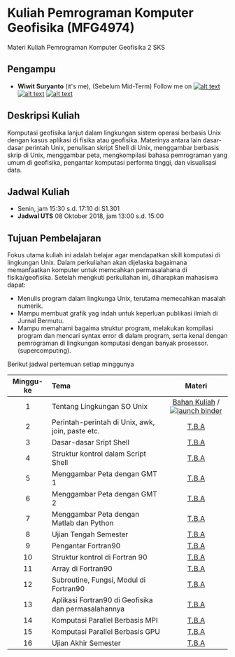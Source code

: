 # Kuliah Pemrograman Komputer Geofisika (MFG4974)
Materi Kuliah Pemrograman Komputer Geofisika 2 SKS

[1.1]: http://i.imgur.com/tXSoThF.png (twitter icon with padding)
[2.1]: http://i.imgur.com/P3YfQoD.png (facebook icon with padding)
[3.1]: http://i.imgur.com/yCsTjba.png (google plus icon with padding)
[4.1]: http://i.imgur.com/YckIOms.png (tumblr icon with padding)
[5.1]: http://i.imgur.com/1AGmwO3.png (dribbble icon with padding)
[6.1]: http://i.imgur.com/0o48UoR.png (github icon with padding)

## Pengampu
- **Wiwit Suryanto** (it's me), (Sebelum Mid-Term)
Follow me on [![alt text][1.1]][1] [![alt text][2.1]][2] [![alt text][6.1]][6]

## Deskripsi Kuliah
Komputasi geofisika lanjut dalam lingkungan sistem operasi berbasis Unix dengan kasus aplikasi di fisika atau geofisika. Materinya antara lain dasar-dasar perintah Unix, penulisan skript Shell di Unix, menggambar berbasis skrip di Unix, menggambar peta, mengkompilasi bahasa pemrograman yang umum di geofisika, pengantar komputasi performa tinggi, dan visualisasi data.
## Jadwal Kuliah
- Senin, jam 15:30 s.d. 17:10 di S1.301
- **Jadwal UTS** 08 Oktober 2018, jam 13:00 s.d. 15:00
## Tujuan Pembelajaran
Fokus utama kuliah ini adalah belajar agar mendapatkan skill komputasi di lingkungan Unix. Dalam perkuliahan akan dijelaska bagaimana memanfaatkan komputer untuk memcahkan permasalahana di fisika/geofisika. Setelah mengkuti perkuliahan ini, diharapkan mahasiswa dapat:
- Menulis program dalam lingkunga Unix, terutama memecahkan masalah numerik.
- Mampu membuat grafik yag indah untuk keperluan publikasi ilmiah di Jurnal Bermutu.
- Mampu memahami bagaima struktur program, melakukan kompilasi program dan mencari syntax error di dalam program, serta kenal dengan pemrograman di lingkungan komputasi dengan banyak prosessor. (supercomputing). 

Berikut jadwal pertemuan setiap minggunya

| Minggu-ke | Tema                                 | Materi |
|:------:|:-------------------------------------|:-------:|
| 1     | Tentang Lingkungan SO Unix | [Bahan Kuliah](http://nbviewer.ipython.org/github/maswiet/Kuliah_Gelombang/Minggu_1_Osilasi.ipynb) / [![launch binder](https://mybinder.org/badge.svg)](https://mybinder.org/v2/gh/#) |
| 2     | Perintah-perintah di Unix, awk, join, paste etc. | [T.B.A](#) |
| 3     | Dasar-dasar Sript Shell | [T.B.A](#) |
| 4     | Struktur kontrol dalam Script Shell | [T.B.A](#) |
| 5     | Menggambar Peta dengan GMT 1 | [T.B.A](#) |
| 6     | Menggambar Peta dengan GMT 2 | [T.B.A](#) |
| 7     | Menggambar Peta dengan Matlab dan Python | [T.B.A](#) |
| 8     | Ujian Tengah Semester | [T.B.A](#) |
| 9     | Pengantar Fortran90 | [T.B.A](#) |
| 10     | Struktur kontrol di Fortran 90 | [T.B.A](#) |
| 11    | Array di Fortran90 | [T.B.A](#) |
| 12     | Subroutine, Fungsi, Modul di Fortran90 | [T.B.A](#) |
| 13     | Aplikasi Fortran90 di Geofisika dan permasalahannya | [T.B.A](#) |
| 14     | Komputasi Parallel Berbasis MPI | [T.B.A](#) |
| 15     | Komputasi Parallel Berbasis GPU | [T.B.A](#) |
| 16     | Ujian Akhir Semester | [T.B.A](#) |



 [1]: http://www.twitter.com/maswiet
 [2]: http://www.facebook.com/mas.wiet.52
 [3]: https://plus.google.com/#
 [4]: http://#
 [5]: http://dribbble.com/#
 [6]: http://www.github.com/maswiet
